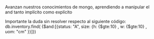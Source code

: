Avanzan nuestros conocimientos de mongo, aprendiendo a manipular el and tanto implícito como explícito

Importante la duda sin resolver respecto al siguiente código: db.inventory.find( {$and:[{status: "A", size: {h: {$gte:10} , w: {$gte:10} , uom: "cm" }}]})